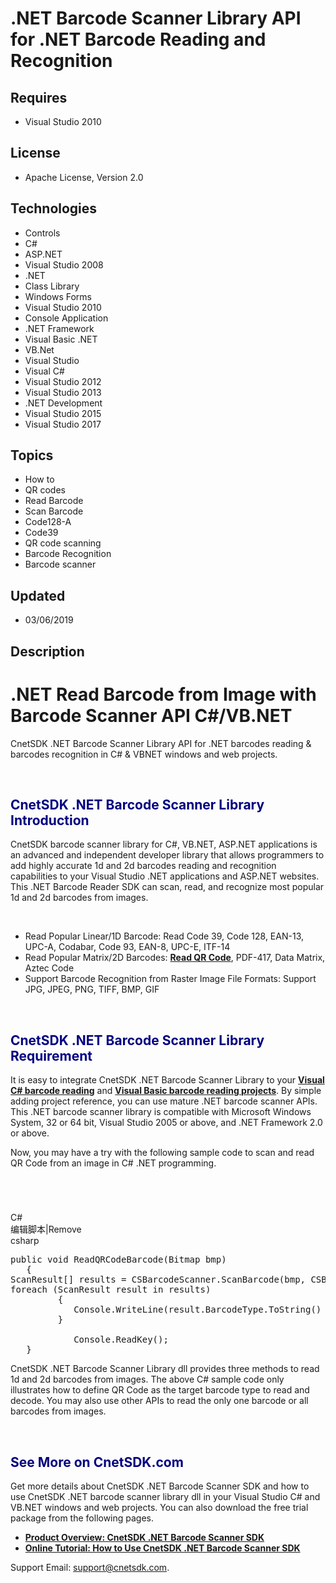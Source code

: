 # .NET Barcode Scanner Library API for .NET Barcode Reading and Recognition
## Requires
- Visual Studio 2010
## License
- Apache License, Version 2.0
## Technologies
- Controls
- C#
- ASP.NET
- Visual Studio 2008
- .NET
- Class Library
- Windows Forms
- Visual Studio 2010
- Console Application
- .NET Framework
- Visual Basic .NET
- VB.Net
- Visual Studio
- Visual C#
- Visual Studio 2012
- Visual Studio 2013
- .NET Development
- Visual Studio 2015
- Visual Studio 2017
## Topics
- How to
- QR codes
- Read Barcode
- Scan Barcode
- Code128-A
- Code39
- QR code scanning
- Barcode Recognition
- Barcode scanner
## Updated
- 03/06/2019
## Description

<h1>.NET Read Barcode from Image with Barcode Scanner API C#/VB.NET</h1>
<p>CnetSDK .NET Barcode Scanner Library API for .NET barcodes reading &amp; barcodes recognition in C# &amp; VBNET windows and web projects.</p>
<p>&nbsp;</p>
<h2><span style="color:#000080"><strong>CnetSDK .NET Barcode Scanner Library Introduction</strong></span></h2>
<p>CnetSDK barcode scanner library for C#, VB.NET, ASP.NET applications is an advanced and independent developer library that allows programmers to add highly accurate 1d and 2d barcodes reading and recognition capabilities to your Visual Studio .NET applications
 and ASP.NET websites. This .NET Barcode Reader SDK can scan, read, and recognize most popular 1d and 2d barcodes from images.</p>
<p>&nbsp;</p>
<ul>
<li>Read Popular Linear/1D Barcode: Read Code 39, Code 128, EAN-13, UPC-A, Codabar, Code 93, EAN-8, UPC-E, ITF-14
</li><li>Read Popular Matrix/2D Barcodes: <strong><a title="How to Recognize QR Code from Image" href="http://www.cnetsdk.com/net-barcode-scanner-sdk-read-qrcode-from-image" target="_blank">Read QR Code</a></strong>, PDF-417, Data Matrix, Aztec Code
</li><li>Support Barcode Recognition from Raster Image File Formats: Support JPG, JPEG, PNG, TIFF, BMP, GIF
</li></ul>
<p>&nbsp;</p>
<h2><span style="color:#000080"><strong>CnetSDK .NET Barcode Scanner Library Requirement</strong></span></h2>
<p>It is easy to integrate CnetSDK .NET Barcode Scanner Library to your <strong><a title="Read QR Code from Image in C# Programming" href="http://www.cnetsdk.com/net-barcode-scanner-csharp-sample-code" target="_blank">Visual C# barcode reading</a></strong>
 and <strong><a title="Read QR Code from Image in VB.NET Programming" href="http://www.cnetsdk.com/net-barcode-scanner-vb-sample-code">Visual Basic barcode reading projects</a></strong>. By simple adding project reference, you can use mature .NET barcode scanner
 APIs. This .NET barcode scanner library is compatible with Microsoft Windows System, 32 or 64 bit, Visual Studio 2005 or above, and .NET Framework 2.0 or above. &nbsp;</p>
<p>Now, you may have a try with the following sample code to scan and read QR Code from an image in C# .NET programming.</p>
<h1><em style="font-size:10px">&nbsp;</em></h1>
<div class="scriptcode">
<div class="pluginEditHolder" pluginCommand="mceScriptCode">
<div class="title"><span>C#</span></div>
<div class="pluginLinkHolder"><span class="pluginEditHolderLink">编辑脚本</span>|<span class="pluginRemoveHolderLink">Remove</span></div>
<span class="hidden">csharp</span>

<div class="preview">
<pre class="csharp"><span class="cs__keyword">public</span>&nbsp;<span class="cs__keyword">void</span>&nbsp;ReadQRCodeBarcode(Bitmap&nbsp;bmp)&nbsp;
&nbsp;&nbsp;&nbsp;{&nbsp;
ScanResult[]&nbsp;results&nbsp;=&nbsp;CSBarcodeScanner.ScanBarcode(bmp,&nbsp;CSBarcodeType.QRCode);&nbsp;
<span class="cs__keyword">foreach</span>&nbsp;(ScanResult&nbsp;result&nbsp;<span class="cs__keyword">in</span>&nbsp;results)&nbsp;
&nbsp;&nbsp;&nbsp;&nbsp;&nbsp;&nbsp;&nbsp;&nbsp;&nbsp;{&nbsp;
&nbsp;&nbsp;&nbsp;&nbsp;&nbsp;&nbsp;&nbsp;&nbsp;&nbsp;&nbsp;&nbsp;&nbsp;Console.WriteLine(result.BarcodeType.ToString()&nbsp;&#43;&nbsp;<span class="cs__string">&quot;-&quot;</span>&nbsp;&#43;&nbsp;result.BarcodeData);&nbsp;
&nbsp;&nbsp;&nbsp;&nbsp;&nbsp;&nbsp;&nbsp;&nbsp;&nbsp;}&nbsp;
&nbsp;&nbsp;
&nbsp;&nbsp;&nbsp;&nbsp;&nbsp;&nbsp;&nbsp;&nbsp;&nbsp;&nbsp;&nbsp;&nbsp;Console.ReadKey();&nbsp;
&nbsp;&nbsp;&nbsp;}</pre>
</div>
</div>
</div>
<p>CnetSDK .NET Barcode Scanner Library dll provides three methods to read 1d and 2d barcodes from images. The above C# sample code only illustrates how to define QR Code as the target barcode type to read and decode. You may also use other APIs to read the
 only one barcode or all barcodes from images.</p>
<p>&nbsp;</p>
<h2><span style="color:#000080">See More on CnetSDK.com</span></h2>
<p>Get more details about CnetSDK .NET Barcode Scanner SDK and how to use CnetSDK .NET barcode scanner library dll in your Visual Studio C# and VB.NET windows and web projects. You can also download the free trial package from the following pages.</p>
<ul>
<li><strong><a title="See CnetSDK .NET Barcode Scanner Library" href="http://www.cnetsdk.com/net-barcode-scanner-sdk" target="_blank">Product Overview: CnetSDK .NET Barcode Scanner SDK</a></strong>
</li><li><strong><a title="Developer Guide: CnetSDK .NET Barcode Scanner SDK" href="http://www.cnetsdk.com/tutorial-for-net-barcode-scanning" target="_blank">Online Tutorial: How to Use CnetSDK .NET Barcode Scanner SDK</a></strong>
</li></ul>
<p>Support Email: <a title="Send Email to CnetSDK Support Team" href="mailto:support@cnetsdk.com" target="_blank">
support@cnetsdk.com</a>.</p>
